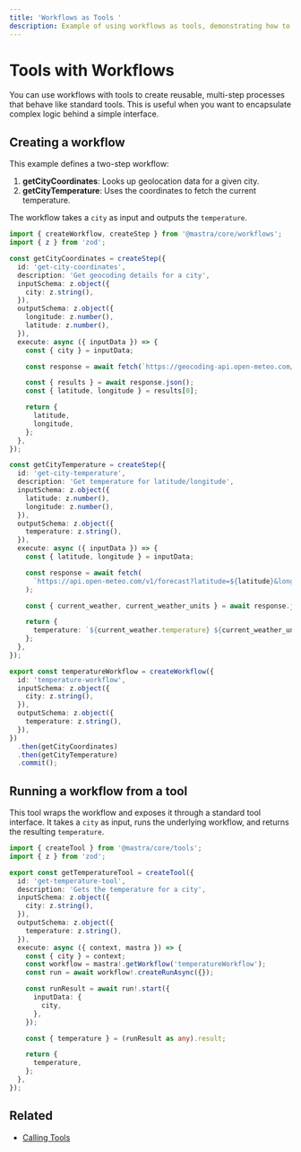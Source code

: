 ```yaml
---
title: 'Workflows as Tools '
description: Example of using workflows as tools, demonstrating how to create reusable workflow components that can be called like tools.
---
```


# Tools with Workflows

You can use workflows with tools to create reusable, multi-step processes that behave like standard tools. This is useful when you want to encapsulate complex logic behind a simple interface.

## Creating a workflow

This example defines a two-step workflow:

1. **getCityCoordinates**: Looks up geolocation data for a given city.
2. **getCityTemperature**: Uses the coordinates to fetch the current temperature.

The workflow takes a `city` as input and outputs the `temperature`.

```typescript filename="src/mastra/workflows/example-temperature-workflow.ts" showLineNumbers copy
import { createWorkflow, createStep } from '@mastra/core/workflows';
import { z } from 'zod';

const getCityCoordinates = createStep({
  id: 'get-city-coordinates',
  description: 'Get geocoding details for a city',
  inputSchema: z.object({
    city: z.string(),
  }),
  outputSchema: z.object({
    longitude: z.number(),
    latitude: z.number(),
  }),
  execute: async ({ inputData }) => {
    const { city } = inputData;

    const response = await fetch(`https://geocoding-api.open-meteo.com/v1/search?name=${city}&count=1`);

    const { results } = await response.json();
    const { latitude, longitude } = results[0];

    return {
      latitude,
      longitude,
    };
  },
});

const getCityTemperature = createStep({
  id: 'get-city-temperature',
  description: 'Get temperature for latitude/longitude',
  inputSchema: z.object({
    latitude: z.number(),
    longitude: z.number(),
  }),
  outputSchema: z.object({
    temperature: z.string(),
  }),
  execute: async ({ inputData }) => {
    const { latitude, longitude } = inputData;

    const response = await fetch(
      `https://api.open-meteo.com/v1/forecast?latitude=${latitude}&longitude=${longitude}&current_weather=true`,
    );

    const { current_weather, current_weather_units } = await response.json();

    return {
      temperature: `${current_weather.temperature} ${current_weather_units.temperature}`,
    };
  },
});

export const temperatureWorkflow = createWorkflow({
  id: 'temperature-workflow',
  inputSchema: z.object({
    city: z.string(),
  }),
  outputSchema: z.object({
    temperature: z.string(),
  }),
})
  .then(getCityCoordinates)
  .then(getCityTemperature)
  .commit();
```

## Running a workflow from a tool

This tool wraps the workflow and exposes it through a standard tool interface. It takes a `city` as input, runs the underlying workflow, and returns the resulting `temperature`.

```typescript filename="src/mastra/tools/temperature-tool.ts" showLineNumbers copy
import { createTool } from '@mastra/core/tools';
import { z } from 'zod';

export const getTemperatureTool = createTool({
  id: 'get-temperature-tool',
  description: 'Gets the temperature for a city',
  inputSchema: z.object({
    city: z.string(),
  }),
  outputSchema: z.object({
    temperature: z.string(),
  }),
  execute: async ({ context, mastra }) => {
    const { city } = context;
    const workflow = mastra!.getWorkflow('temperatureWorkflow');
    const run = await workflow!.createRunAsync({});

    const runResult = await run!.start({
      inputData: {
        city,
      },
    });

    const { temperature } = (runResult as any).result;

    return {
      temperature,
    };
  },
});
```

<GithubLink
  marginTop='mt-16'
  link="https://github.com/mastra-ai/mastra/blob/main/examples/basics/agents/workflow-as-tools"
/>

## Related

- [Calling Tools](./calling-tools#from-the-command-line)
